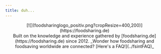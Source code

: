```yaml
---
title: duh...
---
```


<div markdown="1" style="text-align: center">
  [![](foodsharinglogo_positiv.png?cropResize=400,200)](https://foodsharing.de)<br>
  Built on the knowledge and experience gathered by [foodsharing.de](https://foodsharing.de) since 2012.
  _Wonder how foodsharing and foodsaving worldwide are connected? [Here's a FAQ!](../fsintFAQ)_
</div>
